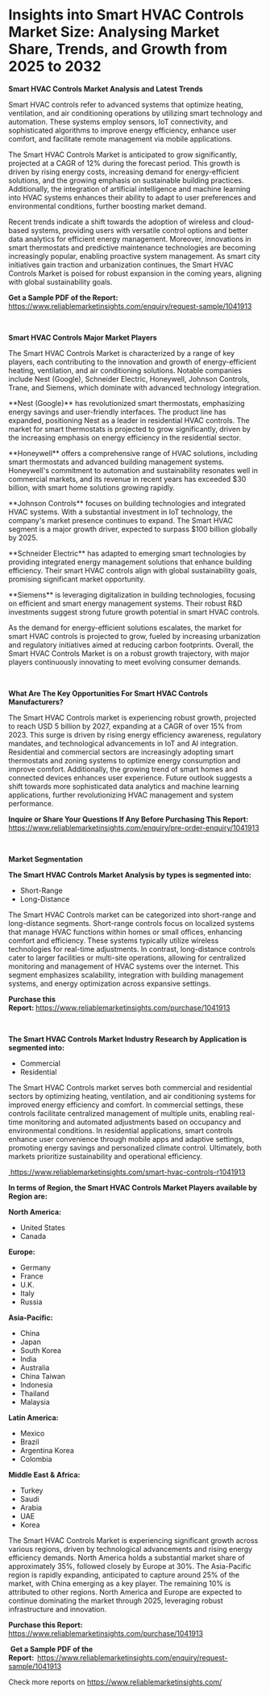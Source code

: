 <p><h1>Insights into Smart HVAC Controls Market Size: Analysing Market Share, Trends, and Growth from 2025 to 2032</h1></p><p><strong>Smart HVAC Controls Market Analysis and Latest Trends</strong></p>
<p><p>Smart HVAC controls refer to advanced systems that optimize heating, ventilation, and air conditioning operations by utilizing smart technology and automation. These systems employ sensors, IoT connectivity, and sophisticated algorithms to improve energy efficiency, enhance user comfort, and facilitate remote management via mobile applications.</p><p>The Smart HVAC Controls Market is anticipated to grow significantly, projected at a CAGR of 12% during the forecast period. This growth is driven by rising energy costs, increasing demand for energy-efficient solutions, and the growing emphasis on sustainable building practices. Additionally, the integration of artificial intelligence and machine learning into HVAC systems enhances their ability to adapt to user preferences and environmental conditions, further boosting market demand.</p><p>Recent trends indicate a shift towards the adoption of wireless and cloud-based systems, providing users with versatile control options and better data analytics for efficient energy management. Moreover, innovations in smart thermostats and predictive maintenance technologies are becoming increasingly popular, enabling proactive system management. As smart city initiatives gain traction and urbanization continues, the Smart HVAC Controls Market is poised for robust expansion in the coming years, aligning with global sustainability goals.</p></p>
<p><strong>Get a Sample PDF of the Report:&nbsp;</strong> <a href="https://www.reliablemarketinsights.com/enquiry/request-sample/1041913?utm_campaign=2177&utm_medium=2&utm_source=Github&utm_content=ia&utm_term=16022025&utm_id=smart-hvac-controls">https://www.reliablemarketinsights.com/enquiry/request-sample/1041913</a></p>
<p>&nbsp;</p>
<p><strong>Smart HVAC Controls Major Market Players</strong></p>
<p><p>The Smart HVAC Controls Market is characterized by a range of key players, each contributing to the innovation and growth of energy-efficient heating, ventilation, and air conditioning solutions. Notable companies include Nest (Google), Schneider Electric, Honeywell, Johnson Controls, Trane, and Siemens, which dominate with advanced technology integration.</p><p>**Nest (Google)** has revolutionized smart thermostats, emphasizing energy savings and user-friendly interfaces. The product line has expanded, positioning Nest as a leader in residential HVAC controls. The market for smart thermostats is projected to grow significantly, driven by the increasing emphasis on energy efficiency in the residential sector.</p><p>**Honeywell** offers a comprehensive range of HVAC solutions, including smart thermostats and advanced building management systems. Honeywell's commitment to automation and sustainability resonates well in commercial markets, and its revenue in recent years has exceeded $30 billion, with smart home solutions growing rapidly.</p><p>**Johnson Controls** focuses on building technologies and integrated HVAC systems. With a substantial investment in IoT technology, the company's market presence continues to expand. The Smart HVAC segment is a major growth driver, expected to surpass $100 billion globally by 2025.</p><p>**Schneider Electric** has adapted to emerging smart technologies by providing integrated energy management solutions that enhance building efficiency. Their smart HVAC controls align with global sustainability goals, promising significant market opportunity.</p><p>**Siemens** is leveraging digitalization in building technologies, focusing on efficient and smart energy management systems. Their robust R&D investments suggest strong future growth potential in smart HVAC controls.</p><p>As the demand for energy-efficient solutions escalates, the market for smart HVAC controls is projected to grow, fueled by increasing urbanization and regulatory initiatives aimed at reducing carbon footprints. Overall, the Smart HVAC Controls Market is on a robust growth trajectory, with major players continuously innovating to meet evolving consumer demands.</p></p>
<p>&nbsp;</p>
<p><strong>What Are The Key Opportunities For Smart HVAC Controls Manufacturers?</strong></p>
<p><p>The Smart HVAC Controls market is experiencing robust growth, projected to reach USD 5 billion by 2027, expanding at a CAGR of over 15% from 2023. This surge is driven by rising energy efficiency awareness, regulatory mandates, and technological advancements in IoT and AI integration. Residential and commercial sectors are increasingly adopting smart thermostats and zoning systems to optimize energy consumption and improve comfort. Additionally, the growing trend of smart homes and connected devices enhances user experience. Future outlook suggests a shift towards more sophisticated data analytics and machine learning applications, further revolutionizing HVAC management and system performance.</p></p>
<p><strong>Inquire or Share Your Questions If Any Before Purchasing This Report:</strong> <a href="https://www.reliablemarketinsights.com/enquiry/pre-order-enquiry/1041913?utm_campaign=2177&utm_medium=2&utm_source=Github&utm_content=ia&utm_term=16022025&utm_id=smart-hvac-controls">https://www.reliablemarketinsights.com/enquiry/pre-order-enquiry/1041913</a></p>
<p>&nbsp;</p>
<p><strong>Market Segmentation</strong></p>
<p><strong>The Smart HVAC Controls Market Analysis by types is segmented into:</strong></p>
<p><ul><li>Short-Range</li><li>Long-Distance</li></ul></p>
<p><p>The Smart HVAC Controls market can be categorized into short-range and long-distance segments. Short-range controls focus on localized systems that manage HVAC functions within homes or small offices, enhancing comfort and efficiency. These systems typically utilize wireless technologies for real-time adjustments. In contrast, long-distance controls cater to larger facilities or multi-site operations, allowing for centralized monitoring and management of HVAC systems over the internet. This segment emphasizes scalability, integration with building management systems, and energy optimization across expansive settings.</p></p>
<p><strong>Purchase this Report:&nbsp;</strong><a href="https://www.reliablemarketinsights.com/purchase/1041913?utm_campaign=2177&utm_medium=2&utm_source=Github&utm_content=ia&utm_term=16022025&utm_id=smart-hvac-controls">https://www.reliablemarketinsights.com/purchase/1041913</a></p>
<p>&nbsp;</p>
<p><strong>The Smart HVAC Controls Market Industry Research by Application is segmented into:</strong></p>
<p><ul><li>Commercial</li><li>Residential</li></ul></p>
<p><p>The Smart HVAC Controls market serves both commercial and residential sectors by optimizing heating, ventilation, and air conditioning systems for improved energy efficiency and comfort. In commercial settings, these controls facilitate centralized management of multiple units, enabling real-time monitoring and automated adjustments based on occupancy and environmental conditions. In residential applications, smart controls enhance user convenience through mobile apps and adaptive settings, promoting energy savings and personalized climate control. Ultimately, both markets prioritize sustainability and operational efficiency.</p></p>
<p><a href="https://www.reliablemarketinsights.com/smart-hvac-controls-r1041913?utm_campaign=2177&utm_medium=2&utm_source=Github&utm_content=ia&utm_term=16022025&utm_id=smart-hvac-controls">&nbsp;https://www.reliablemarketinsights.com/smart-hvac-controls-r1041913</a></p>
<p><strong>In terms of Region, the Smart HVAC Controls Market Players available by Region are:</strong></p>
<p>
    <p> <strong> North America: </strong>
        <ul>
            <li>United States</li>
            <li>Canada</li>
        </ul>
        </p> 
    <p> <strong> Europe: </strong>
        <ul>
            <li>Germany</li>
            <li>France</li>
            <li>U.K.</li>
            <li>Italy</li>
            <li>Russia</li>
        </ul>
        </p> 
    <p> <strong> Asia-Pacific: </strong>
        <ul>
            <li>China</li>
            <li>Japan</li>
            <li>South Korea</li>
            <li>India</li>
            <li>Australia</li>
            <li>China Taiwan</li>
            <li>Indonesia</li>
            <li>Thailand</li>
            <li>Malaysia</li>
        </ul>
        </p> 
    <p> <strong> Latin America: </strong>
        <ul>
            <li>Mexico</li>
            <li>Brazil</li>
            <li>Argentina Korea</li>
            <li>Colombia</li>
        </ul>
        </p> 
    <p> <strong> Middle East & Africa: </strong>
        <ul>
            <li>Turkey</li>
            <li>Saudi</li>
            <li>Arabia</li>
            <li>UAE</li>
            <li>Korea</li>
        </ul>
    </p>
    </p>
<p><p>The Smart HVAC Controls Market is experiencing significant growth across various regions, driven by technological advancements and rising energy efficiency demands. North America holds a substantial market share of approximately 35%, followed closely by Europe at 30%. The Asia-Pacific region is rapidly expanding, anticipated to capture around 25% of the market, with China emerging as a key player. The remaining 10% is attributed to other regions. North America and Europe are expected to continue dominating the market through 2025, leveraging robust infrastructure and innovation.</p></p>
<p><strong>Purchase this Report: </strong><a href="https://www.reliablemarketinsights.com/purchase/1041913?utm_campaign=2177&utm_medium=2&utm_source=Github&utm_content=ia&utm_term=16022025&utm_id=smart-hvac-controls">https://www.reliablemarketinsights.com/purchase/1041913</a></p>
<p>&nbsp;<strong>Get a Sample PDF of the Report:&nbsp;&nbsp;</strong><a href="https://www.reliablemarketinsights.com/enquiry/request-sample/1041913?utm_campaign=2177&utm_medium=2&utm_source=Github&utm_content=ia&utm_term=16022025&utm_id=smart-hvac-controls">https://www.reliablemarketinsights.com/enquiry/request-sample/1041913</a></p>
<p><strong></strong></p>
<p>Check more reports on <a href="https://www.reliablemarketinsights.com/?utm_campaign=2177&utm_medium=2&utm_source=Github&utm_content=ia&utm_term=16022025&utm_id=smart-hvac-controls">https://www.reliablemarketinsights.com/</a></p>
